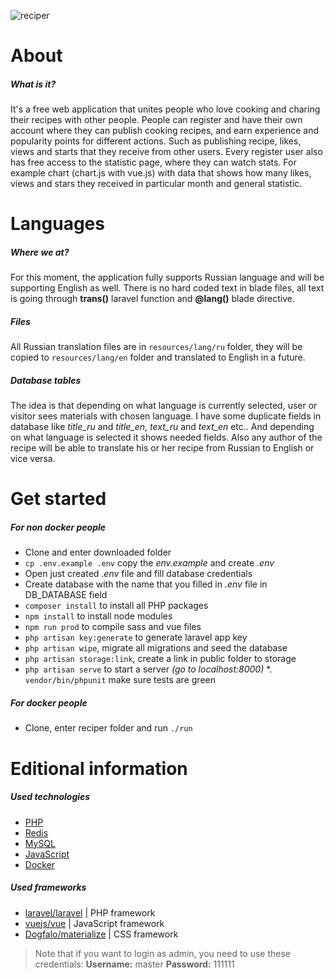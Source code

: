 ![reciper](https://github.com/SerhiiCho/reciper/blob/master/storage/app/public/other/wallpaper.jpg?raw=true)

# About

##### What is it?

It's a free web application that unites people who love cooking and charing their recipes with other people. People can register and have their own account where they can publish cooking recipes, and earn experience and popularity points for different actions. Such as publishing recipe, likes, views and starts that they receive from other users. Every register user also has free access to the statistic page, where they can watch stats. For example chart (chart.js with vue.js) with data that shows how many likes, views and stars they received in particular month and general statistic.

# Languages

##### Where we at?

For this moment, the application fully supports Russian language and will be supporting English as well. There is no hard coded text in blade files, all text is going through **trans()** laravel function and **@lang()** blade directive. 

##### Files

All Russian translation files are in `resources/lang/ru` folder, they will be copied to `resources/lang/en` folder and translated to English in a future.

##### Database tables

The idea is that depending on what language is currently selected, user or visitor sees materials with chosen language. I have some duplicate fields in database like *title_ru* and *title_en*, *text_ru* and *text_en* etc.. And depending on what language is selected it shows needed fields. Also any author of the recipe will be able to translate his or her recipe from Russian to English or vice versa.

# Get started

##### For non docker people

* Clone and enter downloaded folder
* `cp .env.example .env` copy the *env.example* and create *.env*
* Open just created *.env* file and fill database credentials
* Create database with the name that you filled in *.env* file in DB_DATABASE field
* `composer install` to install all PHP packages
* `npm install` to install node modules
* `npm run prod` to compile sass and vue files
* `php artisan key:generate` to generate laravel app key
* `php artisan wipe`, migrate all migrations and seed the database
* `php artisan storage:link`, create a link in public folder to storage
* `php artisan serve` to start a server *(go to localhost:8000)*
*. `vendor/bin/phpunit` make sure tests are green

##### For docker people

* Clone, enter reciper folder and run `./run`

# Editional information

##### Used technologies

* [PHP](http://php.net/)
* [Redis](https://redis.io/)
* [MySQL](https://www.mysql.com/)
* [JavaScript](https://www.javascript.com/)
* [Docker](https://www.docker.com/)

##### Used frameworks

* [laravel/laravel](https://github.com/laravel/laravel) | PHP framework
* [vuejs/vue](https://github.com/vuejs/vue) | JavaScript framework
* [Dogfalo/materialize](https://materializecss.com) | CSS framework

> Note that if you want to login as admin, you need to use these credentials:
> **Username:** master
> **Password:** 111111